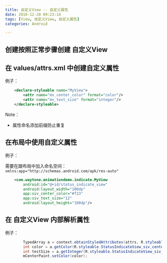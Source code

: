 ```yaml
---
title: 自定义View -- 自定义属性
date: 2016-12-28 09:23:14
tags: [View, 自定义View, 自定义属性]
categories: Android

---
```



## 创建按照正常步骤创建 自定义View

## 在 values/attrs.xml 中创建自定义属性

例子：

```xml
    <declare-styleable name="MyView">
        <attr name="mv_center_color" format="color"/>
        <attr name="mv_text_size" format="integer"/>
    </declare-styleable>
```

Note：

- 属性命名添加前缀防止重复

## 在布局中使用自定义属性

例子：

需要在跟布局中加入命名空间：`xmlns:app="http://schemas.android.com/apk/res-auto"`

```xml
    <com.waytone.animationdemo.indicate.MyView
        android:id="@+id/status_indicate_view"
        android:layout_width="100dp"
        app:siv_center_color="#f23"
        app:siv_text_size="12"
        android:layout_height="100dp"/>
```

## 在 自定义View 内部解析属性

例子：

```java
        TypedArray a = context.obtainStyledAttributes(attrs, R.styleable.StatusIndicateView);
        int color = a.getColor(R.styleable.StatusIndicateView_siv_center_color, Color.BLACK);
        int testSize = a.getInteger(R.styleable.StatusIndicateView_siv_text_size, 0);
        mCenterPaint.setColor(color);
```